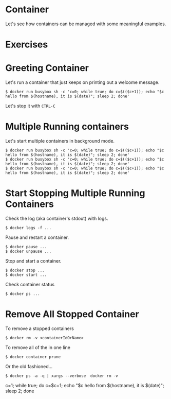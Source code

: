 Container
===========

Let's see how containers can be managed with some meaningful examples.

# Exercises

# Greeting Container

Let's run a container that just keeps on printing out a welcome message.

    $ docker run busybox sh -c 'c=0; while true; do c=$(($c+1)); echo "$c hello from $(hostname), it is $(date)"; sleep 2; done'

Let's stop it with `CTRL-C`

# Multiple Running containers

Let's start multiple containers in background mode.

    $ docker run busybox sh -c 'c=0; while true; do c=$(($c+1)); echo "$c hello from $(hostname), it is $(date)"; sleep 2; done'
    $ docker run busybox sh -c 'c=0; while true; do c=$(($c+1)); echo "$c hello from $(hostname), it is $(date)"; sleep 2; done'
    $ docker run busybox sh -c 'c=0; while true; do c=$(($c+1)); echo "$c hello from $(hostname), it is $(date)"; sleep 2; done'        

# Start Stopping Multiple Running Containers

Check the log (aka container's stdout) with logs.

    $ docker logs -f ...

Pause and restart a container.

    $ docker pause ...
    $ docker unpause ...

Stop and start a container.

    $ docker stop ...
    $ docker start ...

Check container status

    $ docker ps ...

# Remove All Stopped Container

To remove a stopped containers

    $ docker rm -v <containerIdOrName>

To remove all of the in one line

    $ docker container prune

Or the old fashioned...

    $ docker ps -a -q | xargs --verbose  docker rm -v


c=1; while true; do c=$c+1; echo "$c hello from $(hostname), it is $(date)"; sleep 2; done
